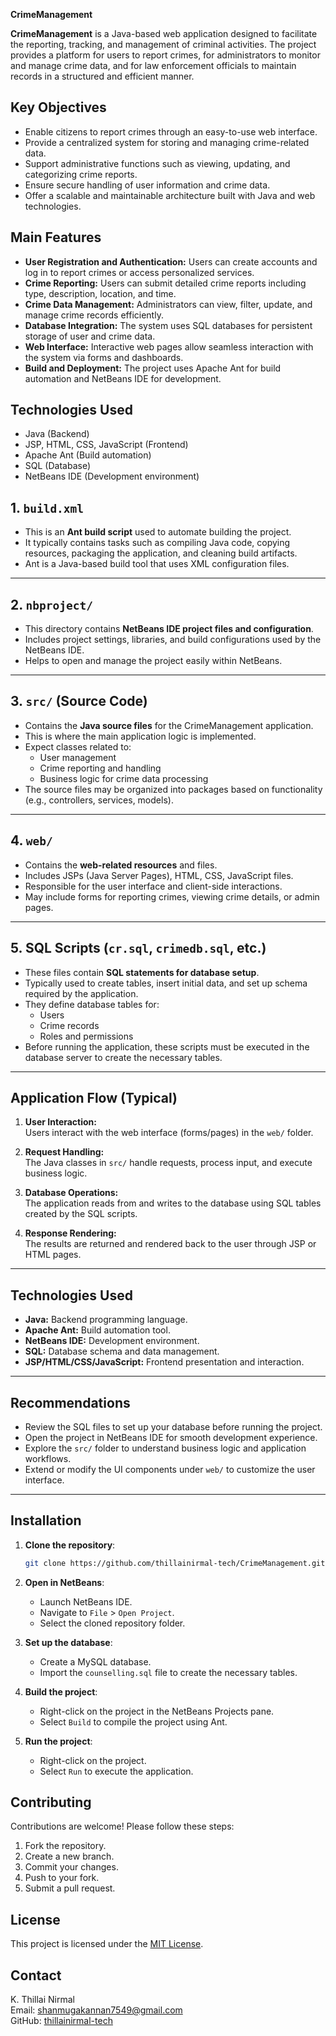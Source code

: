 **CrimeManagement**

**CrimeManagement** is a Java-based web application designed to facilitate the reporting, tracking, and management of criminal activities. The project provides a platform for users to report crimes, for administrators to monitor and manage crime data, and for law enforcement officials to maintain records in a structured and efficient manner.

## Key Objectives

- Enable citizens to report crimes through an easy-to-use web interface.
- Provide a centralized system for storing and managing crime-related data.
- Support administrative functions such as viewing, updating, and categorizing crime reports.
- Ensure secure handling of user information and crime data.
- Offer a scalable and maintainable architecture built with Java and web technologies.

## Main Features

- **User Registration and Authentication:** Users can create accounts and log in to report crimes or access personalized services.
- **Crime Reporting:** Users can submit detailed crime reports including type, description, location, and time.
- **Crime Data Management:** Administrators can view, filter, update, and manage crime records efficiently.
- **Database Integration:** The system uses SQL databases for persistent storage of user and crime data.
- **Web Interface:** Interactive web pages allow seamless interaction with the system via forms and dashboards.
- **Build and Deployment:** The project uses Apache Ant for build automation and NetBeans IDE for development.

## Technologies Used

- Java (Backend)
- JSP, HTML, CSS, JavaScript (Frontend)
- Apache Ant (Build automation)
- SQL (Database)
- NetBeans IDE (Development environment)

## 1. `build.xml`

- This is an **Ant build script** used to automate building the project.
- It typically contains tasks such as compiling Java code, copying resources, packaging the application, and cleaning build artifacts.
- Ant is a Java-based build tool that uses XML configuration files.

---

## 2. `nbproject/`

- This directory contains **NetBeans IDE project files and configuration**.
- Includes project settings, libraries, and build configurations used by the NetBeans IDE.
- Helps to open and manage the project easily within NetBeans.

---

## 3. `src/` (Source Code)

- Contains the **Java source files** for the CrimeManagement application.
- This is where the main application logic is implemented.
- Expect classes related to:
  - User management
  - Crime reporting and handling
  - Business logic for crime data processing
- The source files may be organized into packages based on functionality (e.g., controllers, services, models).

---

## 4. `web/`

- Contains the **web-related resources** and files.
- Includes JSPs (Java Server Pages), HTML, CSS, JavaScript files.
- Responsible for the user interface and client-side interactions.
- May include forms for reporting crimes, viewing crime details, or admin pages.

---

## 5. SQL Scripts (`cr.sql`, `crimedb.sql`, etc.)

- These files contain **SQL statements for database setup**.
- Typically used to create tables, insert initial data, and set up schema required by the application.
- They define database tables for:
  - Users
  - Crime records
  - Roles and permissions
- Before running the application, these scripts must be executed in the database server to create the necessary tables.

---

## Application Flow (Typical)

1. **User Interaction:**  
   Users interact with the web interface (forms/pages) in the `web/` folder.

2. **Request Handling:**  
   The Java classes in `src/` handle requests, process input, and execute business logic.

3. **Database Operations:**  
   The application reads from and writes to the database using SQL tables created by the SQL scripts.

4. **Response Rendering:**  
   The results are returned and rendered back to the user through JSP or HTML pages.

---

## Technologies Used

- **Java:** Backend programming language.
- **Apache Ant:** Build automation tool.
- **NetBeans IDE:** Development environment.
- **SQL:** Database schema and data management.
- **JSP/HTML/CSS/JavaScript:** Frontend presentation and interaction.

---

## Recommendations

- Review the SQL files to set up your database before running the project.
- Open the project in NetBeans IDE for smooth development experience.
- Explore the `src/` folder to understand business logic and application workflows.
- Extend or modify the UI components under `web/` to customize the user interface.

---
## Installation

1. **Clone the repository**:
   ```bash
   git clone https://github.com/thillainirmal-tech/CrimeManagement.git
   ```

2. **Open in NetBeans**:
   - Launch NetBeans IDE.
   - Navigate to `File` > `Open Project`.
   - Select the cloned repository folder.

3. **Set up the database**:
   - Create a MySQL database.
   - Import the `counselling.sql` file to create the necessary tables.

4. **Build the project**:
   - Right-click on the project in the NetBeans Projects pane.
   - Select `Build` to compile the project using Ant.

5. **Run the project**:
   - Right-click on the project.
   - Select `Run` to execute the application.
     
## Contributing

Contributions are welcome! Please follow these steps:

1. Fork the repository.
2. Create a new branch.
3. Commit your changes.
4. Push to your fork.
5. Submit a pull request.

## License

This project is licensed under the [MIT License](LICENSE).

## Contact

K. Thillai Nirmal  
Email: shanmugakannan7549@gmail.com  
GitHub: [thillainirmal-tech](https://github.com/thillainirmal-tech)

